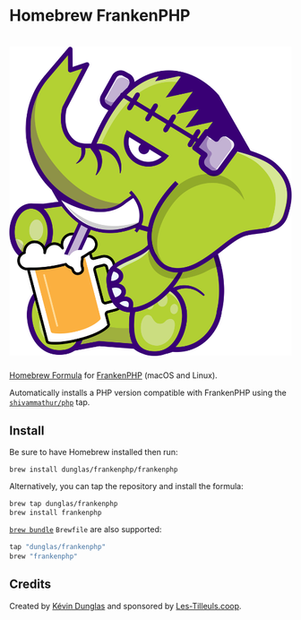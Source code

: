 # Homebrew FrankenPHP

<h1 align="center"><a href="https://frankenphp.dev"><img src="logo.png" alt="Homebrew FrankenPHP" width="600"></a></h1>

[Homebrew Formula](https://brew.sh) for [FrankenPHP](https://frankenphp.dev) (macOS and Linux).

Automatically installs a PHP version compatible with FrankenPHP using the [`shivammathur/php`](https://github.com/shivammathur/homebrew-php) tap.

## Install

Be sure to have Homebrew installed then run:

```console
brew install dunglas/frankenphp/frankenphp
```

Alternatively, you can tap the repository and install the formula:

```console
brew tap dunglas/frankenphp
brew install frankenphp
```

[`brew bundle`](https://github.com/Homebrew/homebrew-bundle) `Brewfile` are also supported:

```ruby
tap "dunglas/frankenphp"
brew "frankenphp"
```

## Credits

Created by [Kévin Dunglas](https://dunglas.dev) and sponsored by [Les-Tilleuls.coop](https://les-tilleuls.coop).
